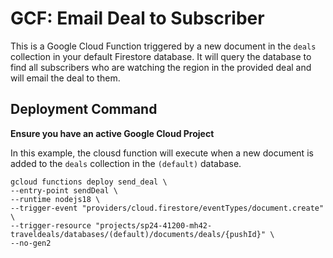 # GCF: Email Deal to Subscriber

This is a Google Cloud Function triggered by a new document in the `deals` collection in your default Firestore database. It will query the database to find all subscribers who are watching the region in the provided deal and will email the deal to them.

## Deployment Command
**Ensure you have an active Google Cloud Project**

In this example, the clousd function will execute when a new document is added to the `deals` collection in the `(default)` database.

```
gcloud functions deploy send_deal \
--entry-point sendDeal \
--runtime nodejs18 \
--trigger-event "providers/cloud.firestore/eventTypes/document.create" \
--trigger-resource "projects/sp24-41200-mh42-traveldeals/databases/(default)/documents/deals/{pushId}" \
--no-gen2
```
